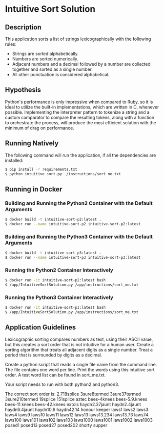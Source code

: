 # Intuitive Sort Solution

## Description
This application sorts a list of strings lexicographically with 
the following rules:

- Strings are sorted alphabetically.
- Numbers are sorted numerically.
- Adjacent numbers and a decimal followed by a number are collected together 
  and sorted as a single number.
- All other punctuation is considered alphabetical.

## Hypothesis
Python's performance is only impressive when compared to Ruby, so
it is ideal to utilize the built-in implementations, which are written
in C, whenever possible.  Implementing the interpreter pattern to 
tokenize a string and a custom comparator to compare the resulting tokens, 
along with a function to orchestrate the process, will produce 
the most efficient solution with the minimum of drag on performance.

## Running Natively
The following command will run the application, if all the dependencies are installed:

```bash
$ pip install -r requirements.txt
$ python intuitive_sort.py ./instructions/sort_me.txt
```

## Running in Docker
### Building and Running the Python2 Container with the Default Arguments
```bash
$ docker build -t intuitive-sort-p2:latest .
$ docker run --name intuitive-sort-p2 intuitive-sort-p2:latest 
```

### Building and Running the Python3 Container with the Default Arguments
```bash
$ docker build -t intuitive-sort-p3:latest .
$ docker run --name intuitive-sort-p3 intuitive-sort-p3:latest 
```

### Running the Python2 Container Interactively
```bash
$ docker run -it intuitive-sort-p2:latest bash
$ /app/IntuitiveSortSolution.py /app/instructions/sort_me.txt
```

### Running the Python3 Container Interactively
```bash
$ docker run -it intuitive-sort-p3:latest bash
$ /app/IntuitiveSortSolution.py /app/instructions/sort_me.txt
```

## Application Guidelines
Lexicographic sorting compares numbers as text, using their ASCII value, but
this creates a sort order that is not intuitive for a human user. Create
a sorting algorithm that treats all adjacent digits as a single number. Treat
a period that is surrounded by digits as a decimal.

Create a python script that reads a single file name from the command line. The
file contains one word per line. Print the words using this intuitive sort
order. A test word list can be found in sort_me.txt.

Your script needs to run with both python2 and python3.

The correct sort order is:
2.718splice
3sure8termed
3sure37termed
3sure210termed
19splice
151splice
aztec
bees-4knees
bees-5.9.knees
bees-11.knees
bees-42.knees
extols
haydn2.37jaunt
haydn2.4jaunt
haydn6.4jaunt
haydn10.9
haydn42.14
honour
keeper
laws1
laws2
laws3
laws4
laws9
laws10
laws11
laws12
laws13
laws13.234
laws13.73
laws74
laws100
laws101
laws102
laws103
laws1000
laws1001
laws1002
laws1003
posed1
posed13
posed27
posed202
shorty
supper
